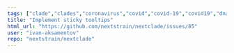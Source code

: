 ```yaml
---
tags: ["clade","clades","coronavirus","covid","covid-19","covid19","dna","help-wanted","influenza","ncov","neherlab","next-generation-sequencing","nextstrain","research","rna","sars-cov-2","science","sequences","sequencing","strain","tfeat","virus"]
title: "Implement sticky tooltips"
html_url: "https://github.com/nextstrain/nextclade/issues/85"
user: "ivan-aksamentov"
repo: "nextstrain/nextclade"
---
```


